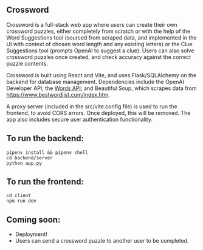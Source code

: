 ## Crossword 
Crossword is a full-stack web app where users can create their own crossword puzzles, either completely from scratch or with the help of the Word Suggestions tool (sourced from scraped data, and implemented in the UI with context of chosen word length and any existing letters) or the Clue Suggestions tool (prompts OpenAI to suggest a clue). 
Users can also solve crossword puzzles once created, and check accuracy against the correct puzzle contents. 

Crossword is built using React and Vite, and uses Flask/SQLAlchemy on the backend for database management. Dependencies include the OpenAI Developer API; the [Words API](https://www.wordsapi.com/); and Beautiful Soup, which scrapes data from https://www.bestwordlist.com/index.htm. 

A proxy server (included in the src/vite.config file) is used to run the frontend, to avoid CORS errors. Once deployed, this will be removed. The app also includes secure user authentication functionality. 

## To run the backend:
```
pipenv install && pipenv shell
cd backend/server
python app.py
```
## To run the frontend:
```
cd client
npm run dev
```

## Coming soon:
* Deployment!
* Users can send a crossword puzzle to another user to be completed.
